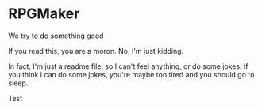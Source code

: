 # RPGMaker
We try to do something good

If you read this, you are a moron. No, I'm just kidding.

In fact, I'm just a readme file, so I can't feel anything, or do some jokes. If you think I can do some jokes, you're maybe too tired and you should go to sleep.

Test
